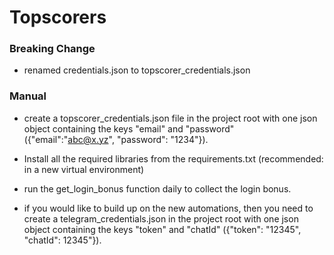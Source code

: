 # Topscorers

### Breaking Change

- renamed credentials.json to topscorer_credentials.json

### Manual

- create a topscorer_credentials.json file in the project root with one json object containing the keys "email" and "password" ({"email":"abc@x.yz", "password": "1234"}).
- Install all the required libraries from the requirements.txt (recommended: in a new virtual environment)
- run the get_login_bonus function daily to collect the login bonus.

- if you would like to build up on the new automations, then you need to create a telegram_credentials.json in the project root with one json object containing the keys "token" and "chatId" ({"token": "12345", "chatId": 12345"}).
